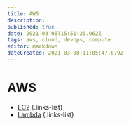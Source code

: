 ```yaml
---
title: AWS
description: 
published: true
date: 2021-03-08T15:51:26.962Z
tags: aws, cloud, devops, compute
editor: markdown
dateCreated: 2021-03-08T11:05:47.679Z
---
```


# AWS
- [EC2](/training/aws/ec2)
{.links-list}
- [Lambda](/training/aws/lambda)
{.links-list}
